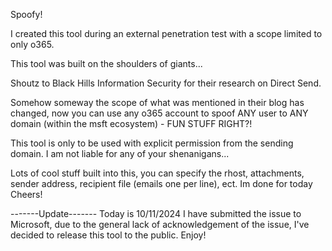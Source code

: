 Spoofy!

I created this tool during an external penetration test with a scope limited to only o365.

This tool was built on the shoulders of giants...

Shoutz to Black Hills Information Security for their research on Direct Send.

Somehow someway the scope of what was mentioned in their blog has changed, now you can use any o365 account to spoof ANY user to ANY domain (within the msft ecosystem) - FUN STUFF RIGHT?!

This tool is only to be used with explicit permission from the sending domain. I am not liable for any of your shenanigans...

Lots of cool stuff built into this, you can specify the rhost, attachments, sender address, recipient file (emails one per line), ect. Im done for today Cheers!

-------Update-------
Today is 10/11/2024
I have submitted the issue to Microsoft, due to the general lack of acknowledgement of the issue, I've decided to release this tool to the public.
Enjoy!
